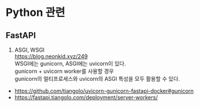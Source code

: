 # Python 관련

## FastAPI

1. ASGI, WSGI   
https://blog.neonkid.xyz/249   
WSGI에는 gunicorn, ASGI에는 uvicorn이 있다.   
gunicorn + uvicorn worker를 사용할 경우   
gunicorn의 멀티프로세스와 uvicorn의 ASGI 특성을 모두 활용할 수 있다.   
- https://github.com/tiangolo/uvicorn-gunicorn-fastapi-docker#gunicorn     
- https://fastapi.tiangolo.com/deployment/server-workers/